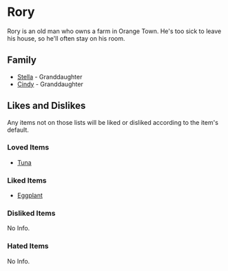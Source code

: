 # Rory

Rory is an old man who owns a farm in Orange Town. He's too sick to leave his house, so he'll often stay on his room.

## Family

- [Stella](Stella.md) - Granddaughter
- [Cindy](Cindy.md) - Granddaughter

## Likes and Dislikes

Any items not on those lists will be liked or disliked according to the item's default.

### Loved Items

- [Tuna](../items/tuna.md)

### Liked Items

- [Eggplant](../items/eggplant.md)

### Disliked Items

No Info.

### Hated Items

No Info.